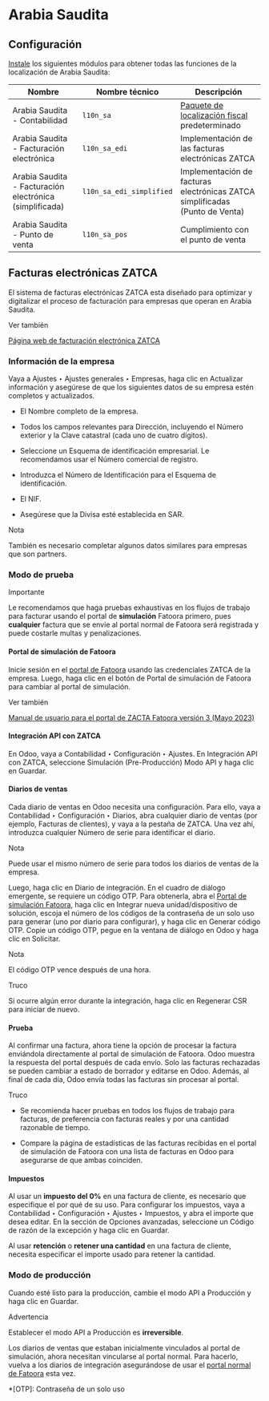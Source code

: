 # Arabia Saudita

## Configuración

[Instale](../../general/apps_modules.html#general-install) los siguientes
módulos para obtener todas las funciones de la localización de Arabia Saudita:

Nombre | Nombre técnico | Descripción  
---|---|---  
Arabia Saudita - Contabilidad | `l10n_sa` | [Paquete de localización fiscal](../fiscal_localizations.html#fiscal-localizations-packages) predeterminado  
Arabia Saudita - Facturación electrónica | `l10n_sa_edi` | Implementación de las facturas electrónicas ZATCA  
Arabia Saudita - Facturación electrónica (simplificada) | `l10n_sa_edi_simplified` | Implementación de facturas electrónicas ZATCA simplificadas (Punto de Venta)  
Arabia Saudita - Punto de venta | `l10n_sa_pos` | Cumplimiento con el punto de venta  
  
## Facturas electrónicas ZATCA

El sistema de facturas electrónicas ZATCA esta diseñado para optimizar y
digitalizar el proceso de facturación para empresas que operan en Arabia
Saudita.

Ver también

[Página web de facturación electrónica
ZATCA](https://zatca.gov.sa/en/E-Invoicing/Pages/default.aspx)

### Información de la empresa

Vaya a Ajustes ‣ Ajustes generales ‣ Empresas, haga clic en Actualizar
información y asegúrese de que los siguientes datos de su empresa estén
completos y actualizados.

  * El Nombre completo de la empresa.

  * Todos los campos relevantes para Dirección, incluyendo el Número exterior y la Clave catastral (cada uno de cuatro dígitos).

  * Seleccione un Esquema de identificación empresarial. Le recomendamos usar el Número comercial de registro.

  * Introduzca el Número de Identificación para el Esquema de identificación.

  * El NIF.

  * Asegúrese que la Divisa esté establecida en SAR.

Nota

También es necesario completar algunos datos similares para empresas que son
partners.

### Modo de prueba

Importante

Le recomendamos que haga pruebas exhaustivas en los flujos de trabajo para
facturar usando el portal de **simulación** Fatoora primero, pues
**cualquier** factura que se envíe al portal normal de Fatoora será registrada
y puede costarle multas y penalizaciones.

#### Portal de simulación de Fatoora

Inicie sesión en el [portal de Fatoora](https://fatoora.zatca.gov.sa/) usando
las credenciales ZATCA de la empresa. Luego, haga clic en el botón de Portal
de simulación de Fatoora para cambiar al portal de simulación.

Ver también

[Manual de usuario para el portal de ZACTA Fatoora versión 3 (Mayo
2023)](https://zatca.gov.sa/en/E-Invoicing/Introduction/Guidelines/Documents/Fatoora_Portal_User_Manual_English.pdf)

#### Integración API con ZATCA

En Odoo, vaya a Contabilidad ‣ Configuración ‣ Ajustes. En Integración API con
ZATCA, seleccione Simulación (Pre-Producción) Modo API y haga clic en Guardar.

#### Diarios de ventas

Cada diario de ventas en Odoo necesita una configuración. Para ello, vaya a
Contabilidad ‣ Configuración ‣ Diarios, abra cualquier diario de ventas (por
ejemplo, Facturas de clientes), y vaya a la pestaña de ZATCA. Una vez ahí,
introduzca cualquier Número de serie para identificar el diario.

Nota

Puede usar el mismo número de serie para todos los diarios de ventas de la
empresa.

Luego, haga clic en Diario de integración. En el cuadro de diálogo emergente,
se requiere un código OTP. Para obtenerla, abra el [Portal de simulación
Fatoora](https://fatoora.zatca.gov.sa/), haga clic en Integrar nueva
unidad/dispositivo de solución, escoja el número de los códigos de la
contraseña de un solo uso para generar (uno por diario para configurar), y
haga clic en Generar código OTP. Copie un código OTP, pegue en la ventana de
diálogo en Odoo y haga clic en Solicitar.

Nota

El código OTP vence después de una hora.

Truco

Si ocurre algún error durante la integración, haga clic en Regenerar CSR para
iniciar de nuevo.

#### Prueba

Al confirmar una factura, ahora tiene la opción de procesar la factura
enviándola directamente al portal de simulación de Fatoora. Odoo muestra la
respuesta del portal después de cada envío. Solo las facturas rechazadas se
pueden cambiar a estado de borrador y editarse en Odoo. Además, al final de
cada día, Odoo envía todas las facturas sin procesar al portal.

Truco

  * Se recomienda hacer pruebas en todos los flujos de trabajo para facturas, de preferencia con facturas reales y por una cantidad razonable de tiempo.

  * Compare la página de estadísticas de las facturas recibidas en el portal de simulación de Fatoora con una lista de facturas en Odoo para asegurarse de que ambas coinciden.

#### Impuestos

Al usar un **impuesto del 0%** en una factura de cliente, es necesario que
especifique el por qué de su uso. Para configurar los impuestos, vaya a
Contabilidad ‣ Configuración ‣ Ajustes ‣ Impuestos, y abra el importe que
desea editar. En la sección de Opciones avanzadas, seleccione un Código de
razón de la excepción y haga clic en Guardar.

Al usar **retención** o **retener una cantidad** en una factura de cliente,
necesita especificar el importe usado para retener la cantidad.

### Modo de producción

Cuando esté listo para la producción, cambie el modo API a Producción y haga
clic en Guardar.

Advertencia

Establecer el modo API a Producción es **irreversible**.

Los diarios de ventas que estaban inicialmente vinculados al portal de
simulación, ahora necesitan vincularse al portal normal. Para hacerlo, vuelva
a los diarios de integración asegurándose de usar el [portal normal de
Fatoora](https://fatoora.zatca.gov.sa/) esta vez.

  *[OTP]: Contraseña de un solo uso

